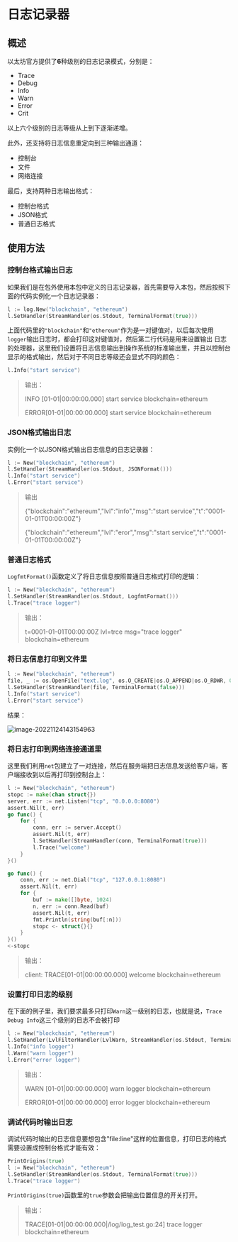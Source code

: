 # 日志记录器

## 概述

以太坊官方提供了**6**种级别的日志记录模式，分别是：

- Trace
- Debug
- Info
- Warn
- Error
- Crit

以上六个级别的日志等级从上到下逐渐递增。

此外，还支持将日志信息重定向到三种输出通道：

- 控制台
- 文件
- 网络连接

最后，支持两种日志输出格式：

- 控制台格式
- JSON格式
- 普通日志格式

## 使用方法

### 控制台格式输出日志

如果我们是在包外使用本包中定义的日志记录器，首先需要导入本包，然后按照下面的代码实例化一个日志记录器：

```go
l := log.New("blockchain", "ethereum")
l.SetHandler(StreamHandler(os.Stdout, TerminalFormat(true)))
```

上面代码里的`"blockchain"`和`"ethereum"`作为是一对键值对，以后每次使用`logger`输出日志时，都会打印这对键值对，然后第二行代码是用来设置输出
日志的处理器，这里我们设置将日志信息输出到操作系统的标准输出里，并且以控制台显示的格式输出，然后对于不同日志等级还会显式不同的颜色：

```go
l.Info("start service")
```

>输出：
> 
>INFO [01-01|00:00:00.000] start service                            blockchain=ethereum
> 
>ERROR[01-01|00:00:00.000] start service                            blockchain=ethereum

### JSON格式输出日志

实例化一个以JSON格式输出日志信息的日志记录器：

```go
l := New("blockchain", "ethereum")
l.SetHandler(StreamHandler(os.Stdout, JSONFormat()))
l.Info("start service")
l.Error("start service")
```

>输出
> 
>{"blockchain":"ethereum","lvl":"info","msg":"start service","t":"0001-01-01T00:00:00Z"}
> 
>{"blockchain":"ethereum","lvl":"eror","msg":"start service","t":"0001-01-01T00:00:00Z"}

### 普通日志格式

`LogfmtFormat()`函数定义了将日志信息按照普通日志格式打印的逻辑：

```go
l := New("blockchain", "ethereum")
l.SetHandler(StreamHandler(os.Stdout, LogfmtFormat()))
l.Trace("trace logger")
```

>输出：
> 
> t=0001-01-01T00:00:00Z lvl=trce msg="trace logger" blockchain=ethereum

### 将日志信息打印到文件里

```go
l := New("blockchain", "ethereum")
file, _ := os.OpenFile("text.log", os.O_CREATE|os.O_APPEND|os.O_RDWR, 0664)
l.SetHandler(StreamHandler(file, TerminalFormat(false)))
l.Info("start service")
l.Error("start service")
```

结果：

![image-20221124143154963](https://gitee.com/Sagaya815/assets/raw/master/image-20221124143154963.png)

### 将日志打印到网络连接通道里

这里我们利用`net`包建立了一对连接，然后在服务端把日志信息发送给客户端，客户端接收到以后再打印到控制台上：

```go
l := New("blockchain", "ethereum")
stopc := make(chan struct{})
server, err := net.Listen("tcp", "0.0.0.0:8080")
assert.Nil(t, err)
go func() {
	for {
		conn, err := server.Accept()
		assert.Nil(t, err)
		l.SetHandler(StreamHandler(conn, TerminalFormat(true)))
		l.Trace("welcome")
	}
}()

go func() {
	conn, err := net.Dial("tcp", "127.0.0.1:8080")
	assert.Nil(t, err)
	for {
		buf := make([]byte, 1024)
		n, err := conn.Read(buf)
		assert.Nil(t, err)
		fmt.Println(string(buf[:n]))
		stopc <- struct{}{}
	}
}()
<-stopc
```

>输出：
> 
> client: TRACE[01-01|00:00:00.000] welcome                                  blockchain=ethereum

### 设置打印日志的级别

在下面的例子里，我们要求最多只打印`Warn`这一级别的日志，也就是说，`Trace Debug Info`这三个级别的日志不会被打印

```go
l := New("blockchain", "ethereum")
l.SetHandler(LvlFilterHandler(LvlWarn, StreamHandler(os.Stdout, TerminalFormat(true))))
l.Info("info logger")
l.Warn("warn logger")
l.Error("error logger")
```

>输出：
> 
>WARN [01-01|00:00:00.000] warn logger                              blockchain=ethereum
> 
>ERROR[01-01|00:00:00.000] error logger                             blockchain=ethereum

### 调试代码时输出日志

调试代码时输出的日志信息要想包含"file:line"这样的位置信息，打印日志的格式需要设置成控制台格式才能有效：

```go
PrintOrigins(true)
l := New("blockchain", "ethereum")
l.SetHandler(StreamHandler(os.Stdout, TerminalFormat(true)))
l.Trace("trace logger")
```

`PrintOrigins(true)`函数里的`true`参数会把输出位置信息的开关打开。

>输出：
> 
> TRACE[01-01|00:00:00.000|/log/log_test.go:24] trace logger                             blockchain=ethereum